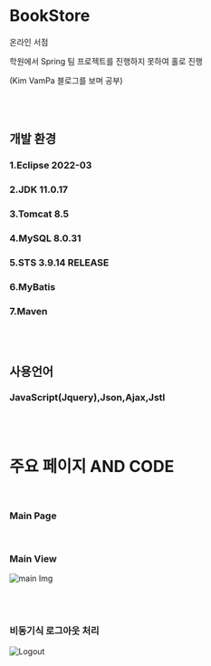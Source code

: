 # BookStore

온라인 서점

학원에서 Spring 팀 프로젝트를 진행하지 못하여 홀로 진행

(Kim VamPa 블로그를 보며 공부)

<br><br>


## 개발 환경

### 1.Eclipse 2022-03
### 2.JDK 11.0.17
### 3.Tomcat 8.5
### 4.MySQL 8.0.31
### 5.STS 3.9.14 RELEASE
### 6.MyBatis
### 7.Maven

<br><br>

## 사용언어
### JavaScript(Jquery),Json,Ajax,Jstl

<br><br>

# 주요 페이지 AND CODE
<br>

### Main Page
<br>

### Main View
![main Img](https://user-images.githubusercontent.com/116561589/226113206-75007ca2-e27f-43e1-af81-127f7e843663.png)


<br><br>
### 비동기식 로그아웃 처리
![Logout](https://user-images.githubusercontent.com/116561589/226119821-dcc7a805-2a0e-4d02-bfbf-e42b5cb933cf.png)
